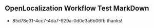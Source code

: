 ## OpenLocalization Workflow Test MarkDown
* 85d78e31-4cc7-4da7-929a-0d0e3a6b06fb 
thanks!<!--HONumber=Mar16_HO3-->

